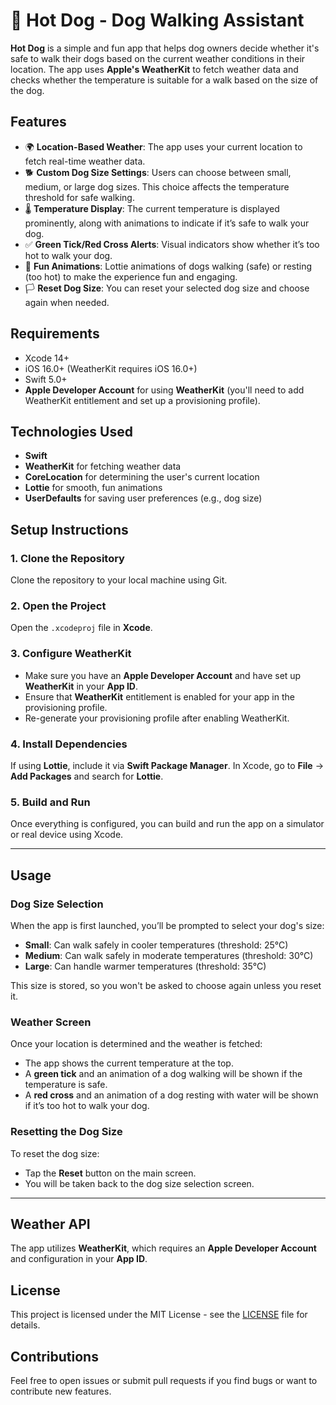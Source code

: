 # 🐶 Hot Dog - Dog Walking Assistant

**Hot Dog** is a simple and fun app that helps dog owners decide whether it's safe to walk their dogs based on the current weather conditions in their location. The app uses **Apple's WeatherKit** to fetch weather data and checks whether the temperature is suitable for a walk based on the size of the dog.

## Features

- 🌍 **Location-Based Weather**: The app uses your current location to fetch real-time weather data.
- 🐕 **Custom Dog Size Settings**: Users can choose between small, medium, or large dog sizes. This choice affects the temperature threshold for safe walking.
- 🌡️ **Temperature Display**: The current temperature is displayed prominently, along with animations to indicate if it’s safe to walk your dog.
- ✅ **Green Tick/Red Cross Alerts**: Visual indicators show whether it’s too hot to walk your dog.
- 🎥 **Fun Animations**: Lottie animations of dogs walking (safe) or resting (too hot) to make the experience fun and engaging.
- 🏳️ **Reset Dog Size**: You can reset your selected dog size and choose again when needed.

## Requirements

- Xcode 14+
- iOS 16.0+ (WeatherKit requires iOS 16.0+)
- Swift 5.0+
- **Apple Developer Account** for using **WeatherKit** (you'll need to add WeatherKit entitlement and set up a provisioning profile).

## Technologies Used

- **Swift**
- **WeatherKit** for fetching weather data
- **CoreLocation** for determining the user's current location
- **Lottie** for smooth, fun animations
- **UserDefaults** for saving user preferences (e.g., dog size)

## Setup Instructions

### 1. Clone the Repository

Clone the repository to your local machine using Git.

### 2. Open the Project

Open the `.xcodeproj` file in **Xcode**.

### 3. Configure WeatherKit

- Make sure you have an **Apple Developer Account** and have set up **WeatherKit** in your **App ID**.
- Ensure that **WeatherKit** entitlement is enabled for your app in the provisioning profile.
- Re-generate your provisioning profile after enabling WeatherKit.

### 4. Install Dependencies

If using **Lottie**, include it via **Swift Package Manager**. In Xcode, go to **File** -> **Add Packages** and search for **Lottie**.

### 5. Build and Run

Once everything is configured, you can build and run the app on a simulator or real device using Xcode.

---

## Usage

### Dog Size Selection

When the app is first launched, you’ll be prompted to select your dog's size:
- **Small**: Can walk safely in cooler temperatures (threshold: 25°C)
- **Medium**: Can walk safely in moderate temperatures (threshold: 30°C)
- **Large**: Can handle warmer temperatures (threshold: 35°C)

This size is stored, so you won't be asked to choose again unless you reset it.

### Weather Screen

Once your location is determined and the weather is fetched:
- The app shows the current temperature at the top.
- A **green tick** and an animation of a dog walking will be shown if the temperature is safe.
- A **red cross** and an animation of a dog resting with water will be shown if it’s too hot to walk your dog.

### Resetting the Dog Size

To reset the dog size:
- Tap the **Reset** button on the main screen.
- You will be taken back to the dog size selection screen.

---

## Weather API

The app utilizes **WeatherKit**, which requires an **Apple Developer Account** and configuration in your **App ID**.

## License

This project is licensed under the MIT License - see the [LICENSE](LICENSE) file for details.

## Contributions

Feel free to open issues or submit pull requests if you find bugs or want to contribute new features.

